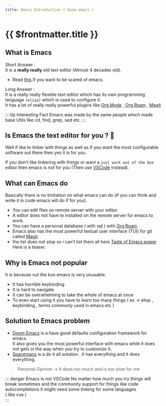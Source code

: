 ```yaml
---
title: Emacs Introduction ( Doom emacs )
---
```


# {{ $frontmatter.title }}
## What is Emacs

Short Answer :  
It is a __really really__ old text editor (Almost 4 decades old).  
- Read [this](https://opensource.com/resources/what-emacs) if you want to be scared of emacs.

Long Answer :  
It is a really really flexible text editor which has its own programming language `(elisp)` which is used to configure it.  
It has a lot of really really powerful plugins like [Org Mode](https://orgmode.org/) , [Org Roam](https://www.orgroam.com/) , [Magit](https://magit.vc/)

::: tip Interesting Fact
Emacs was made by the same people which made base Utils like cd, find, grep, sed etc.
:::

## Is Emacs the text editor for you ? :thinking:
Well if like to tinker with things as well as if you want the most configurable software out there then yes it is for you.

If you don't like tinkering with things or want a `just work out of the box` editor then emacs is not for you (Then use [VSCode](https://code.visualstudio.com/) instead).

## What can Emacs do
Basically there is no limitation on what emacs can do (if you can think and write it in code emacs will do if for you).
- You can edit files on remote server with your editor.
- A editor does not have to installed on the remote server for emacs to work.
- You can have a personal database ( with sql ) with [Org Roam](https://www.orgroam.com/).
- Emacs also has the most powerful textual user interface (TUI) for git called [Magit](https://magit.vc/).
- the list does not stop so i can't list them all here [Taste of Emacs power](https://www.redhat.com/sysadmin/5-emacs-features-to-love) Here is a teaser.

## Why is Emacs not popular
It is because out the box emacs is very unusable.
- It has horrible keybinding
- It is hard to navigate
- It can be overwhelming to take the whole of emacs at once
- To even start using it you have to learn too many things ( ex -> elisp , keybinding , terms commonly used in emacs etc )

## Solution to Emacs problem
- [Doom Emacs](https://github.com/doomemacs/doomemacs) is a have good defaults configuration framework for emacs.  
  It also gives you the most powerful interface with emacs while it does not gets in the way when you try to customize it.
- [Spacemacs](https://www.spacemacs.org/) is a do it all solution . It has everything and it does everything.  
> Personal Opinion -> It does too much and is too slow for me


::: danger Emacs is not VSCode
No matter how much you try things will break sometimes and the community support for things like code autocompletions it might need some tinking for some languages <br/>( like vue )  
:::
